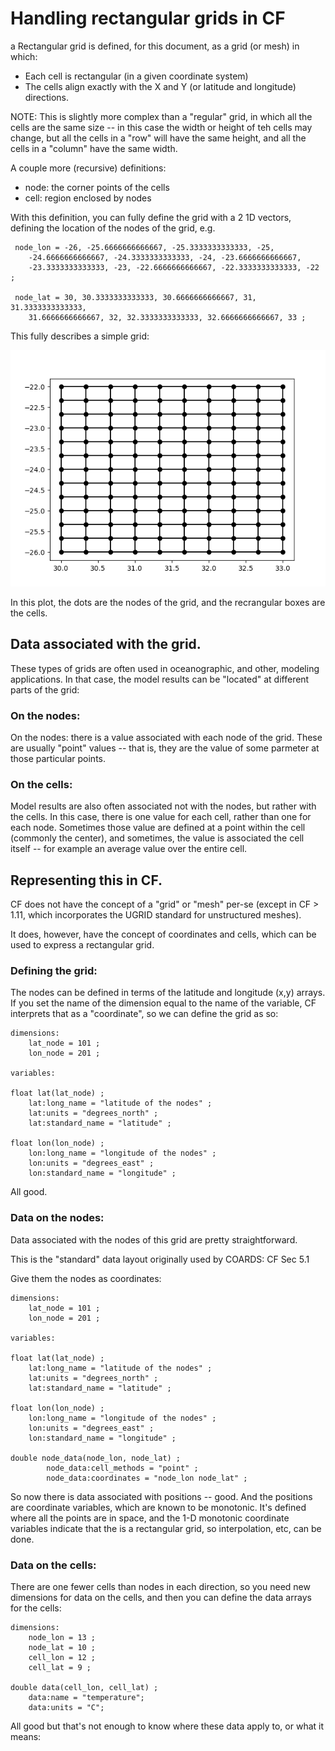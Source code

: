 # Handling rectangular grids in CF

a Rectangular grid is defined, for this document, as a grid (or mesh) in which:

- Each cell is rectangular (in a given coordinate system)
- The cells align exactly with the X and Y (or latitude and longitude) directions.

NOTE: This is slightly more complex than a "regular" grid, in which all the cells are the same size -- in this case the width or height of teh cells may change, but all the cells in a "row" will have the same height, and all the cells in a "column" have the same width.

A couple more (recursive) definitions:
- node: the corner points of the cells
- cell: region enclosed by nodes

With this definition, you can fully define the grid with a 2 1D vectors, defining the location of the nodes of the grid, e.g.

```
 node_lon = -26, -25.6666666666667, -25.3333333333333, -25,
    -24.6666666666667, -24.3333333333333, -24, -23.6666666666667,
    -23.3333333333333, -23, -22.6666666666667, -22.3333333333333, -22 ;

 node_lat = 30, 30.3333333333333, 30.6666666666667, 31, 31.3333333333333,
    31.6666666666667, 32, 32.3333333333333, 32.6666666666667, 33 ;
```

This fully describes a simple grid:

![plot of rectangular grid](basic_grid.png "rect grid")

In this plot, the dots are the nodes of the grid, and the recrangular boxes are the cells.

## Data associated with the grid.

These types of grids are often used in oceanographic, and other, modeling applications. In that case, the model results can be "located" at different parts of the grid:

### On the nodes:

On the nodes: there is a value associated with each node of the grid.
These are usually "point" values -- that is, they are the value of some parmeter at those particular points.

### On the cells:

Model results are also often associated not with the nodes, but rather with the cells. In this case, there  is one value for each cell, rather than one for each node.
Sometimes those value are defined at a point within the cell (commonly the center),
and sometimes, the value is associated the cell  itself -- for example an average value over the  entire cell.

## Representing this in CF.

CF does not have the concept of a "grid" or "mesh" per-se (except in CF > 1.11, which incorporates the UGRID standard for unstructured meshes).

It does, however, have the concept of coordinates and cells, which can be used to express a rectangular grid.

### Defining the grid:

The nodes can be defined in terms of the latitude and longitude (x,y) arrays. If you set the name of the dimension equal to the name of the variable, CF interprets that as a "coordinate", so we can define the grid as so:

```
dimensions:
    lat_node = 101 ;
    lon_node = 201 ;

variables:

float lat(lat_node) ;
    lat:long_name = "latitude of the nodes" ;
    lat:units = "degrees_north" ;
    lat:standard_name = "latitude" ;

float lon(lon_node) ;
    lon:long_name = "longitude of the nodes" ;
    lon:units = "degrees_east" ;
    lon:standard_name = "longitude" ;
```

All good.

### Data on the nodes:

Data associated with the nodes of this grid are pretty straightforward.

This is the "standard" data layout originally used by COARDS: CF Sec 5.1

Give them the nodes as coordinates:

```
dimensions:
    lat_node = 101 ;
    lon_node = 201 ;

variables:

float lat(lat_node) ;
    lat:long_name = "latitude of the nodes" ;
    lat:units = "degrees_north" ;
    lat:standard_name = "latitude" ;

float lon(lon_node) ;
    lon:long_name = "longitude of the nodes" ;
    lon:units = "degrees_east" ;
    lon:standard_name = "longitude" ;

double node_data(node_lon, node_lat) ;
        node_data:cell_methods = "point" ;
        node_data:coordinates = "node_lon node_lat" ;
```

So now there is data associated with positions -- good. And the positions are coordinate variables, which are known to be monotonic. It's defined where all the points are in space, and the 1-D monotonic coordinate variables indicate that the is a rectangular grid, so interpolation, etc, can be done.

### Data on the cells:

There are one fewer cells than nodes in each direction, so you need new dimensions for data on the cells, and then you can define the data arrays for the cells:

```
dimensions:
    node_lon = 13 ;
    node_lat = 10 ;
    cell_lon = 12 ;
    cell_lat = 9 ;

double data(cell_lon, cell_lat) ;
    data:name = "temperature";
    data:units = "C";
```
All good but that's not enough to know where these data apply to, or what it means:









